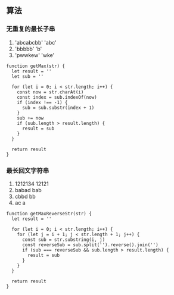 ## 算法

### 无重复的最长子串
1. 'abcabcbb' 'abc'
2. 'bbbbb' 'b'
3. 'pwwkew' 'wke'

```
function getMax(str) {
  let result = ''
  let sub = ''

  for (let i = 0; i < str.length; i++) {
    const now = str.charAt(i)
    const index = sub.indexOf(now)
    if (index !== -1) {
      sub = sub.substr(index + 1)
    }
    sub += now
    if (sub.length > result.length) {
      result = sub
    }
  }

  return result
}
```

### 最长回文字符串 
1. 1212134 12121
2. babad bab
3. cbbd bb
4. ac a

```
function getMaxReverseStr(str) {
  let result = ''

  for (let i = 0; i < str.length; i++) {
    for (let j = i + 1; j < str.length + 1; j++) {
      const sub = str.substring(i, j)
      const reverseSub = sub.split('').reverse().join('')
      if (sub === reverseSub && sub.length > result.length) {
        result = sub
      }
    }
  }

  return result
}
```